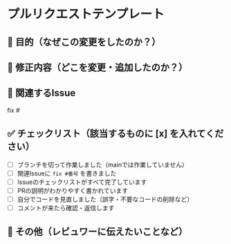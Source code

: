 # プルリクエストテンプレート

## 📝 目的（なぜこの変更をしたのか？）
<!-- 例：ログインできるようにするため、ボタンを追加しました -->

## 🔧 修正内容（どこを変更・追加したのか？）
<!-- 例：
- ログインボタンを作成
- デザインを調整
- テストコードを追加 -->

## 🔗 関連するIssue
<!-- 例：fix #12 -->
fix #

## ✅ チェックリスト（該当するものに [x] を入れてください）

- [ ] ブランチを切って作業しました（mainでは作業していません）
- [ ] 関連Issueに `fix #番号` を書きました
- [ ] Issueのチェックリストがすべて完了しています
- [ ] PRの説明がわかりやすく書かれています
- [ ] 自分でコードを見直しました（誤字・不要なコードの削除など）
- [ ] コメントが来たら確認・返信します

## 💬 その他（レビュワーに伝えたいことなど）
<!-- 例：この部分の書き方が少し不安なのでアドバイスください！ -->